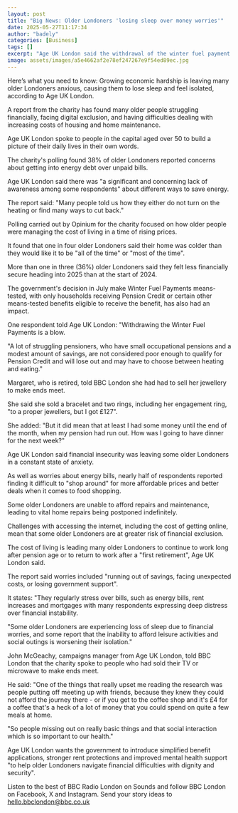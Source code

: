 ```yaml
---
layout: post
title: "Big News: Older Londoners 'losing sleep over money worries'"
date: 2025-05-27T11:17:34
author: "badely"
categories: [Business]
tags: []
excerpt: "Age UK London said the withdrawal of the winter fuel payment had caused extra  hardship for some."
image: assets/images/a5e4662af2e78ef247267e9f54ed89ec.jpg
---
```


Here’s what you need to know: Growing economic hardship is leaving many older Londoners anxious, causing them to lose sleep and feel isolated, according to Age UK London.

A report from the charity has found many older people struggling financially, facing digital exclusion, and having difficulties dealing with increasing costs of housing and home maintenance.

Age UK London spoke to people in the capital aged over 50 to build a picture of their daily lives in their own words.

The charity's polling found 38% of older Londoners reported concerns about getting into energy debt over unpaid bills.

Age UK London said there was "a significant and concerning lack of awareness among some respondents" about different ways to save energy.

The report said: "Many people told us how they either do not turn on the heating or find many ways to cut back."

Polling carried out by Opinium for the charity focused on how older people were managing the cost of living in a time of rising prices.

It found that one in four older Londoners said their home was colder than they would like it to be "all of the time" or "most of the time". 

More than one in three (36%) older Londoners said they felt less financially secure heading into 2025 than at the start of 2024.

The government's decision in July make Winter Fuel Payments means-tested, with only households receiving Pension Credit or certain other means-tested benefits eligible to receive the benefit, has also had an impact.

One respondent told Age UK London: "Withdrawing the Winter Fuel Payments is a blow. 

"A lot of struggling pensioners, who have small occupational pensions and a modest amount of savings, are not considered poor enough to qualify for Pension Credit and will lose out and may have to choose between heating and eating."

Margaret, who is retired, told BBC London she had had to sell her jewellery to make ends meet. 

She said she sold a bracelet and two rings, including her engagement ring, "to a proper jewellers, but I got £127".

She added: "But it did mean that at least I had some money until the end of the month, when my pension had run out. How was I going to have dinner for the next week?"

Age UK London said financial insecurity was leaving some older Londoners in a constant state of anxiety.

As well as worries about energy bills, nearly half of respondents reported finding it difficult to "shop around" for more affordable prices and better deals when it comes to food shopping.

Some older Londoners are unable to afford repairs and maintenance, leading to vital home repairs being postponed indefinitely.

Challenges with accessing the internet, including the cost of getting online, mean that some older Londoners are at greater risk of financial exclusion.

The cost of living is leading many older Londoners to continue to work long after pension age or to return to work after a "first retirement", Age UK London said.

The report said worries included "running out of savings, facing unexpected costs, or losing government support". 

It states: "They regularly stress over bills, such as energy bills, rent increases and mortgages with many respondents expressing deep distress over financial instability.

"Some older Londoners are experiencing loss of sleep due to financial worries, and some report that the inability to afford leisure activities and social outings is worsening their isolation."

John McGeachy, campaigns manager from Age UK London, told BBC London that the charity spoke to people who had sold their TV or microwave to make ends meet.

He said: "One of the things that really upset me reading the research was people putting off meeting up with friends, because they knew they could not afford the journey there - or if you get to the coffee shop and it's £4 for a coffee that's a heck of a lot of money that you could spend on quite a few meals at home.

"So people missing out on really basic things and that social interaction which is so important to our health."

Age UK London wants the government to introduce simplified benefit applications, stronger rent protections and improved mental health support "to help older Londoners navigate financial difficulties with dignity and security".

Listen to the best of BBC Radio London on Sounds and follow BBC London on Facebook, X and Instagram. Send your story ideas to hello.bbclondon@bbc.co.uk

